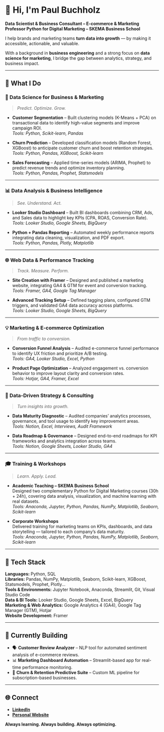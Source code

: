 # 👋 Hi, I'm Paul Buchholz  

**Data Scientist & Business Consultant – E-commerce & Marketing
Professor Python for Digital Marketing – SKEMA Business School**  

I help brands and marketing teams **turn data into growth** — by making it accessible, actionable, and valuable.  

With a background in **business engineering** and a strong focus on **data science for marketing**, I bridge the gap between analytics, strategy, and business impact.  

---

## 🚀 What I Do  

### 🧠 Data Science for Business & Marketing  
> *Predict. Optimize. Grow.*  

- **Customer Segmentation** – Built clustering models (K-Means + PCA) on transactional data to identify high-value segments and improve campaign ROI.  
  *Tools: Python, Scikit-learn, Pandas*  

- **Churn Prediction** – Developed classification models (Random Forest, XGBoost) to anticipate customer churn and boost retention strategies.  
  *Tools: Python, Pandas, XGBoost, Scikit-learn*  

- **Sales Forecasting** – Applied time-series models (ARIMA, Prophet) to predict revenue trends and optimize inventory planning.  
  *Tools: Python, Pandas, Prophet, Statsmodels*  

---

### 📊 Data Analysis & Business Intelligence  
> *See. Understand. Act.*  

- **Looker Studio Dashboard** – Built BI dashboards combining CRM, Ads, and Sales data to highlight key KPIs (CPA, ROAS, Conversion Rate).  
  *Tools: Looker Studio, Google Sheets, BigQuery*  

- **Python + Pandas Reporting** – Automated weekly performance reports integrating data cleaning, visualization, and PDF export.  
  *Tools: Python, Pandas, Plotly, Matplotlib*  

---

### 🌐 Web Data & Performance Tracking  
> *Track. Measure. Perform.*  

- **Site Creation with Framer** – Designed and published a marketing website, integrating GA4 & GTM for event and conversion tracking.  
  *Tools: Framer, GA4, Google Tag Manager*  

- **Advanced Tracking Setup** – Defined tagging plans, configured GTM triggers, and validated GA4 data accuracy across platforms.  
  *Tools: Looker Studio, Google Sheets, BigQuery*  

---

### 💡 Marketing & E-commerce Optimization  
> *From traffic to conversion.*  

- **Conversion Funnel Analysis** – Audited e-commerce funnel performance to identify UX friction and prioritize A/B testing.  
  *Tools: GA4, Looker Studio, Excel, Python*  

- **Product Page Optimization** – Analyzed engagement vs. conversion behavior to improve layout clarity and conversion rates.  
  *Tools: Hotjar, GA4, Framer, Excel*  

---

### 🧭 Data-Driven Strategy & Consulting  
> *Turn insights into growth.*  

- **Data Maturity Diagnostic** – Audited companies’ analytics processes, governance, and tool usage to identify key improvement areas.  
  *Tools: Notion, Excel, Interviews, Audit Framework*  

- **Data Roadmap & Governance** – Designed end-to-end roadmaps for KPI frameworks and analytics integration across teams.  
  *Tools: Notion, Google Sheets, Looker Studio, GA4*  

---

### 🎓 Training & Workshops  
> *Learn. Apply. Lead.*  

- **Academic Teaching – SKEMA Business School**  
  Designed two complementary Python for Digital Marketing courses (30h + 24h), covering data analysis, visualization, and machine learning with real datasets.  
  *Tools: Anaconda, Jupyter, Python, Pandas, NumPy, Matplotlib, Seaborn, Scikit-learn*  

- **Corporate Workshops**  
  Delivered training for marketing teams on KPIs, dashboards, and data storytelling — tailored to each company’s data maturity.  
  *Tools: Anaconda, Jupyter, Python, Pandas, NumPy, Matplotlib, Seaborn, Scikit-learn*  

---

## 🧰 Tech Stack  
**Languages:** Python, SQL  
**Libraries:** Pandas, NumPy, Matplotlib, Seaborn, Scikit-learn, XGBoost, Statsmodels, Prophet, Plotly...  
**Tools & Environments:** Jupyter Notebook, Anaconda, Streamlit, Git, Visual Studio Code  
**Data & BI Tools:** Looker Studio, Google Sheets, Excel, BigQuery  
**Marketing & Web Analytics:** Google Analytics 4 (GA4), Google Tag Manager (GTM), Hotjar  
**Website Development:** Framer   

---

## 🔬 Currently Building  

- 🗣️ **Customer Review Analyzer** – NLP tool for automated sentiment analysis of e-commerce reviews.  
- 📊 **Marketing Dashboard Automation** – Streamlit-based app for real-time performance monitoring.  
- 🧠 **Churn & Retention Predictive Suite** – Custom ML pipeline for subscription-based businesses.  

---

## 🌐 Connect  

- [**LinkedIn**](https://www.linkedin.com/in/paul-buchholz-data/)  
- [**Personal Website**](https://paulbuchholz.framer.ai/)  

**Always learning. Always building. Always optimizing.**
